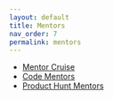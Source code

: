 ```yaml
---
layout: default
title: Mentors
nav_order: 7
permalink: mentors
---
```


- [Mentor Cruise](https://mentorcruise.com/)
- [Code Mentors](https://www.codementor.io/)
- [Product Hunt Mentors](https://www.producthunt.com/mentors)